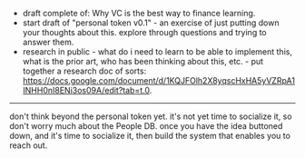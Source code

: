 - draft complete of: Why VC is the best way to finance learning.
- start draft of "personal token v0.1" - an exercise of just putting down your thoughts about this. explore through questions and trying to answer them.
- research in public - what do i need to learn to be able to implement this, what is the prior art, who has been thinking about this, etc. - put together a research doc of sorts: https://docs.google.com/document/d/1KQJFOlh2X8yqscHxHA5yVZRpA1INHH0nI8ENi3os09A/edit?tab=t.0.

---

don't think beyond the personal token yet. it's not yet time to socialize it, so don't worry much about the People DB. once you have the idea buttoned down, and it's time to socialize it, then build the system that enables you to reach out.



